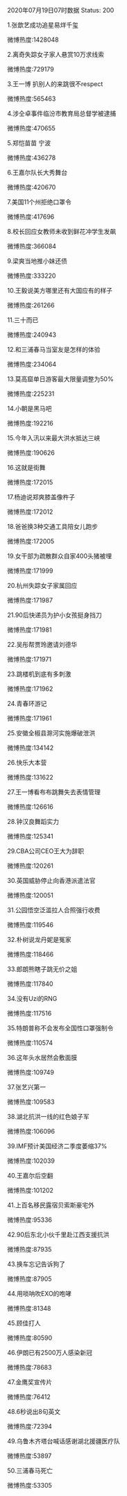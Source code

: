 2020年07月19日07时数据
Status: 200

1.张歆艺成功追星易烊千玺

微博热度:1428048

2.离奇失踪女子家人悬赏10万求线索

微博热度:729179

3.王一博 扒别人的来跳很不respect

微博热度:565463

4.涉仝卓事件临汾市教育局总督学被逮捕

微博热度:470655

5.郑恺苗苗 宁波

微博热度:436278

6.王嘉尔队长大秀舞台

微博热度:420670

7.美国11个州拒绝口罩令

微博热度:417696

8.校长回应女教师未收到鲜花冲学生发飙

微博热度:366084

9.梁爽当地推小妹还债

微博热度:333220

10.王毅说美方哪里还有大国应有的样子

微博热度:261266

11.三十而已

微博热度:240943

12.和三浦春马当室友是怎样的体验

微博热度:234064

13.莫高窟单日游客最大限量调整为50%

微博热度:225231

14.小朝是黑马吧

微博热度:192216

15.今年入汛以来最大洪水抵达三峡

微博热度:190626

16.这就是街舞

微博热度:172015

17.杨迪说郑爽膝盖像杵子

微博热度:172012

18.爸爸换3种交通工具陪女儿跑步

微博热度:172005

19.女干部为疏散群众自家400头猪被埋

微博热度:171999

20.杭州失踪女子家属回应

微博热度:171987

21.90后快递员为护小女孩挺身挡刀

微博热度:171981

22.吴彤帮贾玲邀请刘德华

微博热度:171971

23.跳楼机到底有多刺激

微博热度:171962

24.青春环游记

微博热度:171961

25.安徽全椒县滁河实施爆破泄洪

微博热度:134142

26.快乐大本营

微博热度:131622

27.王一博看布布跳舞失去表情管理

微博热度:126616

28.钟汉良舞蹈实力

微博热度:125341

29.CBA公司CEO王大为辞职

微博热度:120261

30.英国威胁停止向香港派遣法官

微博热度:120051

31.公园悟空泛滥拉人合照强行收费

微博热度:119546

32.朴树说龙丹妮是冤家

微博热度:118466

33.郎朗熊瞎子跳无价之姐

微博热度:117840

34.没有Uzi的RNG

微博热度:117516

35.特朗普称不会发布全国性口罩强制令

微博热度:110574

36.这年头水居然会敷面膜

微博热度:109749

37.张艺兴第一

微博热度:109583

38.湖北抗洪一线的红色娘子军

微博热度:106096

39.IMF预计美国经济二季度萎缩37%

微博热度:102039

40.王嘉尔后空翻

微博热度:101202

41.上百名移民露宿贝索斯豪宅外

微博热度:95336

42.90后东北小伙千里赴江西支援抗洪

微博热度:87935

43.换车忘记告诉狗了

微博热度:87905

44.用唢呐吹EXO的咆哮

微博热度:81348

45.顾佳打人

微博热度:80590

46.伊朗已有2500万人感染新冠

微博热度:78683

47.金鹰奖宣传片

微博热度:76412

48.6秒说出8句英文

微博热度:72394

49.乌鲁木齐塔台喊话感谢湖北援疆医疗队

微博热度:53897

50.三浦春马死亡

微博热度:53305

